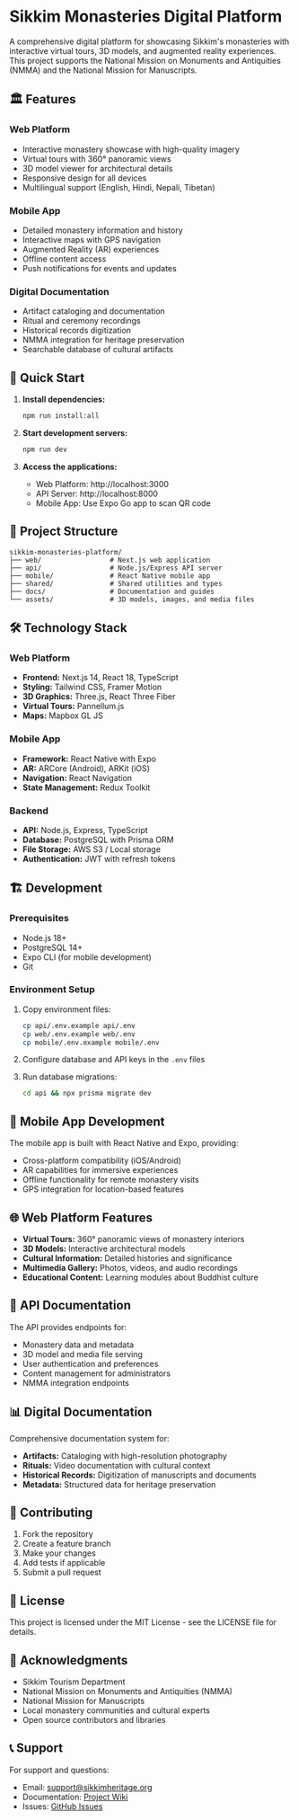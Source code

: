 # Sikkim Monasteries Digital Platform

A comprehensive digital platform for showcasing Sikkim's monasteries with interactive virtual tours, 3D models, and augmented reality experiences. This project supports the National Mission on Monuments and Antiquities (NMMA) and the National Mission for Manuscripts.

## 🏛️ Features

### Web Platform
- Interactive monastery showcase with high-quality imagery
- Virtual tours with 360° panoramic views
- 3D model viewer for architectural details
- Responsive design for all devices
- Multilingual support (English, Hindi, Nepali, Tibetan)

### Mobile App
- Detailed monastery information and history
- Interactive maps with GPS navigation
- Augmented Reality (AR) experiences
- Offline content access
- Push notifications for events and updates

### Digital Documentation
- Artifact cataloging and documentation
- Ritual and ceremony recordings
- Historical records digitization
- NMMA integration for heritage preservation
- Searchable database of cultural artifacts

## 🚀 Quick Start

1. **Install dependencies:**
   ```bash
   npm run install:all
   ```

2. **Start development servers:**
   ```bash
   npm run dev
   ```

3. **Access the applications:**
   - Web Platform: http://localhost:3000
   - API Server: http://localhost:8000
   - Mobile App: Use Expo Go app to scan QR code

## 📁 Project Structure

```
sikkim-monasteries-platform/
├── web/                 # Next.js web application
├── api/                 # Node.js/Express API server
├── mobile/              # React Native mobile app
├── shared/              # Shared utilities and types
├── docs/                # Documentation and guides
└── assets/              # 3D models, images, and media files
```

## 🛠️ Technology Stack

### Web Platform
- **Frontend:** Next.js 14, React 18, TypeScript
- **Styling:** Tailwind CSS, Framer Motion
- **3D Graphics:** Three.js, React Three Fiber
- **Virtual Tours:** Pannellum.js
- **Maps:** Mapbox GL JS

### Mobile App
- **Framework:** React Native with Expo
- **AR:** ARCore (Android), ARKit (iOS)
- **Navigation:** React Navigation
- **State Management:** Redux Toolkit

### Backend
- **API:** Node.js, Express, TypeScript
- **Database:** PostgreSQL with Prisma ORM
- **File Storage:** AWS S3 / Local storage
- **Authentication:** JWT with refresh tokens

## 🏗️ Development

### Prerequisites
- Node.js 18+ 
- PostgreSQL 14+
- Expo CLI (for mobile development)
- Git

### Environment Setup
1. Copy environment files:
   ```bash
   cp api/.env.example api/.env
   cp web/.env.example web/.env
   cp mobile/.env.example mobile/.env
   ```

2. Configure database and API keys in the `.env` files

3. Run database migrations:
   ```bash
   cd api && npx prisma migrate dev
   ```

## 📱 Mobile App Development

The mobile app is built with React Native and Expo, providing:
- Cross-platform compatibility (iOS/Android)
- AR capabilities for immersive experiences
- Offline functionality for remote monastery visits
- GPS integration for location-based features

## 🌐 Web Platform Features

- **Virtual Tours:** 360° panoramic views of monastery interiors
- **3D Models:** Interactive architectural models
- **Cultural Information:** Detailed histories and significance
- **Multimedia Gallery:** Photos, videos, and audio recordings
- **Educational Content:** Learning modules about Buddhist culture

## 🔧 API Documentation

The API provides endpoints for:
- Monastery data and metadata
- 3D model and media file serving
- User authentication and preferences
- Content management for administrators
- NMMA integration endpoints

## 📊 Digital Documentation

Comprehensive documentation system for:
- **Artifacts:** Cataloging with high-resolution photography
- **Rituals:** Video documentation with cultural context
- **Historical Records:** Digitization of manuscripts and documents
- **Metadata:** Structured data for heritage preservation

## 🤝 Contributing

1. Fork the repository
2. Create a feature branch
3. Make your changes
4. Add tests if applicable
5. Submit a pull request

## 📄 License

This project is licensed under the MIT License - see the LICENSE file for details.

## 🙏 Acknowledgments

- Sikkim Tourism Department
- National Mission on Monuments and Antiquities (NMMA)
- National Mission for Manuscripts
- Local monastery communities and cultural experts
- Open source contributors and libraries

## 📞 Support

For support and questions:
- Email: support@sikkimheritage.org
- Documentation: [Project Wiki](link-to-wiki)
- Issues: [GitHub Issues](link-to-issues)